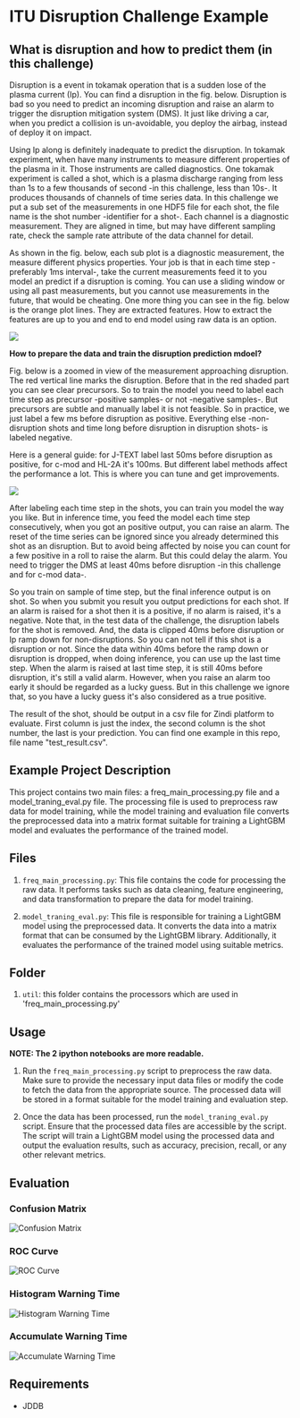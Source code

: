 # ITU Disruption Challenge Example

## What is disruption and how to predict them (in this challenge)

Disruption is a event in tokamak operation that is a sudden lose of the plasma current (Ip). You can find a disruption in the fig. below. Disruption is bad so you need to predict an incoming disruption and raise an alarm to trigger the disruption mitigation system (DMS). It just like driving a car, when you predict a collision is un-avoidable, you deploy the airbag, instead of deploy it on impact.

Using Ip along is definitely inadequate to predict the disruption. In tokamak experiment, when have many instruments to measure different properties of the plasma in it. Those instruments are called diagnostics. One tokamak experiment is called a shot, which is a plasma discharge ranging from less than 1s to a few thousands of second -in this challenge, less than 10s-. It produces thousands of channels of time series data. In this challenge we put a sub set of the measurements in one HDF5 file for each shot, the file name is the shot number -identifier for a shot-. Each channel is a diagnostic measurement. They are aligned in time, but may have different sampling rate, check the sample rate attribute of the data channel for detail.

As shown in the fig. below, each sub plot is a diagnostic measurement, the measure different physics properties. Your job is that in each time step -preferably 1ms interval-, take the current measurements feed it to you model an predict if a disruption is coming. You can use a sliding window or using all past measurements, but you cannot use measurements in the future, that would be cheating. One more thing you can see in the fig. below is the orange plot lines. They are extracted features. How to extract the features are up to you and end to end model using raw data is an option.

![](README/2023-09-15-08-30-48.png)

**How to prepare the data and train the disruption prediction mdoel?**

Fig. below is a zoomed in view of the measurement approaching disruption. The red vertical line marks the disruption. Before that in the red shaded part you can see clear precursors. So to train the model you need to label each time step as precursor -positive samples- or not -negative samples-. But precursors are subtle and manually label it is not feasible. So in practice, we just label a few ms before disruption as positive. Everything else -non-disruption shots and time long before disruption in disruption shots- is labeled negative.

Here is a general guide: for J-TEXT label last 50ms before disruption as positive, for c-mod and HL-2A it's 100ms. But different label methods affect the performance a lot. This is where you can tune and get improvements.

![](README/fig2.png)

After labeling each time step in the shots, you can train you model the way you like. But in inference time, you feed the model each time step consecutively, when you got an positive output, you can raise an alarm. The reset of the time series can be ignored since you already determined this shot as an disruption. But to avoid being affected by noise you can count for a few positive in a roll to raise the alarm. But this could delay the alarm. You need to trigger the DMS at least 40ms before disruption -in this challenge and for c-mod data-.

So you train on sample of time step, but the final inference output is on shot. So when you submit you result you output predictions for each shot. If an alarm is raised for a shot then it is a positive, if no alarm is raised, it's a negative. Note that, in the test data of the challenge, the disruption labels for the shot is removed. And, the data is clipped 40ms before disruption or Ip ramp down for non-disruptions. So you can not tell if this shot is a disruption or not. Since the data within 40ms before the ramp down or disruption is dropped, when doing inference, you can use up the last time step. When the alarm is raised at last time step, it is still 40ms before disruption, it's still a valid alarm. However, when you raise an alarm too early it should be regarded as a lucky guess. But in this challenge we ignore that, so you have a lucky guess it's also considered as a true positive.

The result of the shot, should be output in a csv file for Zindi platform to evaluate. First column is just the index, the second column is the shot number, the last is your prediction. You can find one example in this repo, file name "test_result.csv".

## Example Project Description

This project contains two main files: a freq_main_processing.py file and
a model_traning_eval.py file. The processing file is used to preprocess raw data
for model training, while the model training and evaluation file converts the
preprocessed data into a matrix format suitable for training a LightGBM model and
evaluates the performance of the trained model.

## Files

1. `freq_main_processing.py`: This file contains the code for processing the raw
   data. It performs tasks such as data cleaning, feature engineering, and data
   transformation to prepare the data for model training.

2. `model_traning_eval.py`: This file is responsible for training a LightGBM model
   using the preprocessed data. It converts the data into a matrix format that can be
   consumed by the LightGBM library. Additionally, it evaluates the performance of
   the trained model using suitable metrics.

## Folder

1. `util`: this folder contains the processors which are used in
   'freq_main_processing.py'

## Usage

**NOTE: The 2 ipython notebooks are more readable.**

1. Run the `freq_main_processing.py` script to preprocess the raw data. Make sure
   to provide the necessary input data files or modify the code to fetch the data
   from the appropriate source. The processed data will be stored in a format
   suitable for the model training and evaluation step.

2. Once the data has been processed, run the `model_traning_eval.py` script.
   Ensure that the processed data files are accessible by the script. The script
   will train a LightGBM model using the processed data and output the evaluation
   results, such as accuracy, precision, recall, or any other relevant metrics.

## Evaluation

### Confusion Matrix

![Confusion Matrix](eval_fig/confusion_matrix.png)

### ROC Curve

![ROC Curve](eval_fig/roc.png)

### Histogram Warning Time

![Histogram Warning Time](eval_fig/histogram_warning_time.png)

### Accumulate Warning Time

![Accumulate Warning Time](eval_fig/accumulate_warning_time.png)

## Requirements

- JDDB
